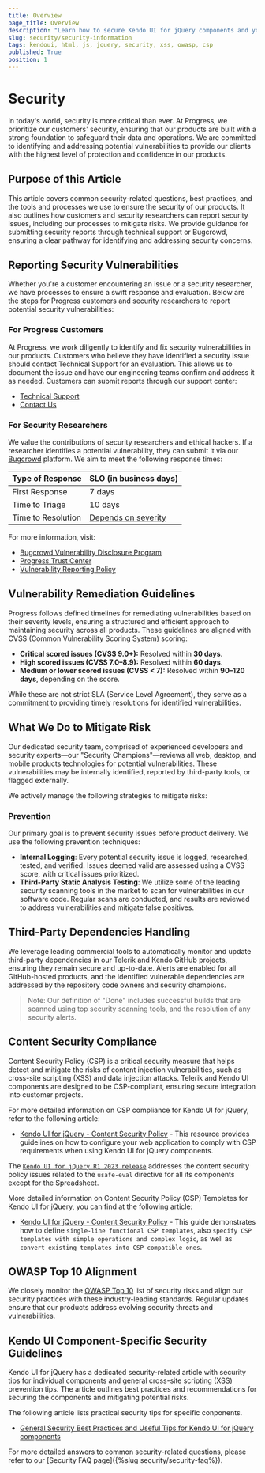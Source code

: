```yaml
---
title: Overview
page_title: Overview
description: "Learn how to secure Kendo UI for jQuery components and your web application with best practices, vulnerability reporting, and component-specific security guidelines."
slug: security/security-information
tags: kendoui, html, js, jquery, security, xss, owasp, csp
published: True
position: 1
---
```


# Security

In today's world, security is more critical than ever. At Progress, we prioritize our customers' security, ensuring that our products are built with a strong foundation to safeguard their data and operations. We are committed to identifying and addressing potential vulnerabilities to provide our clients with the highest level of protection and confidence in our products.

## Purpose of this Article

This article covers common security-related questions, best practices, and the tools and processes we use to ensure the security of our products. It also outlines how customers and security researchers can report security issues, including our processes to mitigate risks. We provide guidance for submitting security reports through technical support or Bugcrowd, ensuring a clear pathway for identifying and addressing security concerns.

## Reporting Security Vulnerabilities

Whether you're a customer encountering an issue or a security researcher, we have processes to ensure a swift response and evaluation. Below are the steps for Progress customers and security researchers to report potential security vulnerabilities:

### For Progress Customers

At Progress, we work diligently to identify and fix security vulnerabilities in our products. Customers who believe they have identified a security issue should contact Technical Support for an evaluation. This allows us to document the issue and have our engineering teams confirm and address it as needed. Customers can submit reports through our support center:
- [Technical Support](https://www.telerik.com/account/support-center)
- [Contact Us](https://www.telerik.com/account/support-center/contact-us/technical-support)

### For Security Researchers

We value the contributions of security researchers and ethical hackers. If a researcher identifies a potential vulnerability, they can submit it via our [Bugcrowd](#) platform. We aim to meet the following response times:

| Type of Response | SLO (in business days) |
|------------------|------------------------|
| First Response    | 7 days                 |
| Time to Triage    | 10 days                |
| Time to Resolution| [Depends on severity](#vulnerability-remediation-guidelines) |

For more information, visit:
- [Bugcrowd Vulnerability Disclosure Program](https://bugcrowd.com/engagements/devtools-vdp)
- [Progress Trust Center](https://www.progress.com/trust-center)
- [Vulnerability Reporting Policy](https://www.progress.com/trust-center/vulnerability-reporting-policy)

## Vulnerability Remediation Guidelines

Progress follows defined timelines for remediating vulnerabilities based on their severity levels, ensuring a structured and efficient approach to maintaining security across all products. These guidelines are aligned with CVSS (Common Vulnerability Scoring System) scoring:

- **Critical scored issues (CVSS 9.0+):** Resolved within **30 days**.  
- **High scored issues (CVSS 7.0–8.9):** Resolved within **60 days**.  
- **Medium or lower scored issues (CVSS < 7):** Resolved within **90–120 days**, depending on the score.  

While these are not strict SLA (Service Level Agreement), they serve as a commitment to providing timely resolutions for identified vulnerabilities.

## What We Do to Mitigate Risk

Our dedicated security team, comprised of experienced developers and security experts—our "Security Champions"—reviews all web, desktop, and mobile products technologies for potential vulnerabilities. These vulnerabilities may be internally identified, reported by third-party tools, or flagged externally.

We actively manage the following strategies to mitigate risks:

### Prevention

Our primary goal is to prevent security issues before product delivery. We use the following prevention techniques:

- **Internal Logging**: Every potential security issue is logged, researched, tested, and verified. Issues deemed valid are assessed using a CVSS score, with critical issues prioritized.
- **Third-Party Static Analysis Testing**: We utilize some of the leading security scanning tools in the market to scan for vulnerabilities in our software code. Regular scans are conducted, and results are reviewed to address vulnerabilities and mitigate false positives.


## Third-Party Dependencies Handling

We leverage leading commercial tools to automatically monitor and update third-party dependencies in our Telerik and Kendo GitHub projects, ensuring they remain secure and up-to-date. Alerts are enabled for all GitHub-hosted products, and the identified vulnerable dependencies are addressed by the repository code owners and security champions.

>Note: Our definition of "Done" includes successful builds that are scanned using top security scanning tools, and the resolution of any security alerts.


## Content Security Compliance

Content Security Policy (CSP) is a critical security measure that helps detect and mitigate the risks of content injection vulnerabilities, such as cross-site scripting (XSS) and data injection attacks. Telerik and Kendo UI components are designed to be CSP-compliant, ensuring secure integration into customer projects.

For more detailed information on CSP compliance for Kendo UI for jQuery, refer to the following article:
- [Kendo UI for jQuery - Content Security Policy](https://docs.telerik.com/kendo-ui/intro/widget-basics/content-security-policy) - This resource provides guidelines on how to configure your web application to comply with CSP requirements when using Kendo UI for jQuery components.

The [`Kendo UI for jQuery R1 2023 release`](https://www.telerik.com/support/whats-new/kendo-ui/release-history/kendo-ui-r1-2023-(version-2023-1-117)) addresses the content security policy issues related to the `usafe-eval` directive for all its components except for the Spreadsheet.

More detailed information on Content Security Policy (CSP) Templates for Kendo UI for jQuery, you can find at the following article:
- [Kendo UI for jQuery - Content Security Policy](https://docs.telerik.com/kendo-ui/intro/widget-basics/content-security-policy) - This guide demonstrates how to define `single-line functional CSP templates`, also `specify CSP templates with simple operations and complex logic`, as well as `convert existing templates into CSP-compatible ones`.


## OWASP Top 10 Alignment

We closely monitor the [OWASP Top 10](https://owasp.org/www-project-top-ten/) list of security risks and align our security practices with these industry-leading standards. Regular updates ensure that our products address evolving security threats and vulnerabilities.

## Kendo UI Component-Specific Security Guidelines

Kendo UI for jQuery has a dedicated security-related article with security tips for individual components and general cross-site scripting (XSS) prevention tips. The article outlines best practices and recommendations for securing the components and mitigating potential risks.

The following article lists practical security tips for specific conponents.

- [General Security Best Practices and Useful Tips for Kendo UI for jQuery components](https://docs.telerik.com/kendo-ui/security/security-and-validation)

For more detailed answers to common security-related questions, please refer to our [Security FAQ page]({%slug security/security-faq%}).      
 